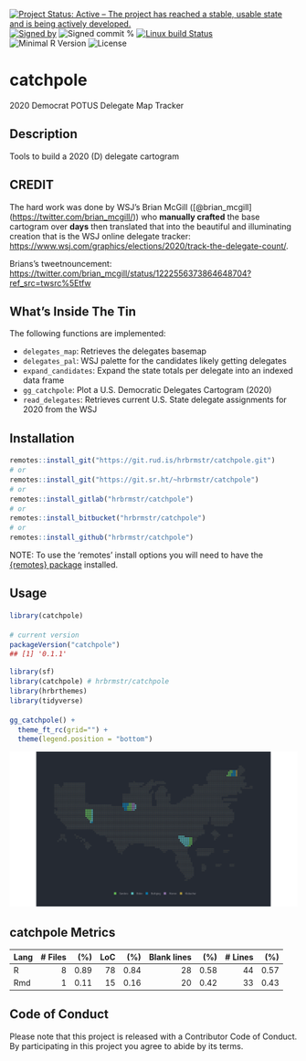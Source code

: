 
[![Project Status: Active – The project has reached a stable, usable
state and is being actively
developed.](https://www.repostatus.org/badges/latest/active.svg)](https://www.repostatus.org/#active)
[![Signed
by](https://img.shields.io/badge/Keybase-Verified-brightgreen.svg)](https://keybase.io/hrbrmstr)
![Signed commit
%](https://img.shields.io/badge/Signed_Commits-100%25-lightgrey.svg)
[![Linux build
Status](https://travis-ci.org/hrbrmstr/catchpole.svg?branch=master)](https://travis-ci.org/hrbrmstr/catchpole)  
![Minimal R
Version](https://img.shields.io/badge/R%3E%3D-3.4.0-blue.svg)
![License](https://img.shields.io/badge/License-MIT-blue.svg)

# catchpole

2020 Democrat POTUS Delegate Map Tracker

## Description

Tools to build a 2020 (D) delegate cartogram

## CREDIT

The hard work was done by WSJ’s Brian McGill
(\[@brian\_mcgill\](<https://twitter.com/brian_mcgill/>)) who **manually
crafted** the base cartogram over **days** then translated that into the
beautiful and illuminating creation that is the WSJ online delegate
tracker:
<https://www.wsj.com/graphics/elections/2020/track-the-delegate-count/>.

Brians’s tweetnouncement:
<https://twitter.com/brian_mcgill/status/1222556373864648704?ref_src=twsrc%5Etfw>

## What’s Inside The Tin

The following functions are implemented:

  - `delegates_map`: Retrieves the delegates basemap
  - `delegates_pal`: WSJ palette for the candidates likely getting
    delegates
  - `expand_candidates`: Expand the state totals per delegate into an
    indexed data frame
  - `gg_catchpole`: Plot a U.S. Democratic Delegates Cartogram (2020)
  - `read_delegates`: Retrieves current U.S. State delegate assignments
    for 2020 from the WSJ

## Installation

``` r
remotes::install_git("https://git.rud.is/hrbrmstr/catchpole.git")
# or
remotes::install_git("https://git.sr.ht/~hrbrmstr/catchpole")
# or
remotes::install_gitlab("hrbrmstr/catchpole")
# or
remotes::install_bitbucket("hrbrmstr/catchpole")
# or
remotes::install_github("hrbrmstr/catchpole")
```

NOTE: To use the ‘remotes’ install options you will need to have the
[{remotes} package](https://github.com/r-lib/remotes) installed.

## Usage

``` r
library(catchpole)

# current version
packageVersion("catchpole")
## [1] '0.1.1'
```

``` r
library(sf)
library(catchpole) # hrbrmstr/catchpole
library(hrbrthemes)
library(tidyverse)

gg_catchpole() +
  theme_ft_rc(grid="") +
  theme(legend.position = "bottom")
```

<img src="man/figures/README-u-1-1.png" width="1300" />

## catchpole Metrics

| Lang | \# Files |  (%) | LoC |  (%) | Blank lines |  (%) | \# Lines |  (%) |
| :--- | -------: | ---: | --: | ---: | ----------: | ---: | -------: | ---: |
| R    |        8 | 0.89 |  78 | 0.84 |          28 | 0.58 |       44 | 0.57 |
| Rmd  |        1 | 0.11 |  15 | 0.16 |          20 | 0.42 |       33 | 0.43 |

## Code of Conduct

Please note that this project is released with a Contributor Code of
Conduct. By participating in this project you agree to abide by its
terms.
